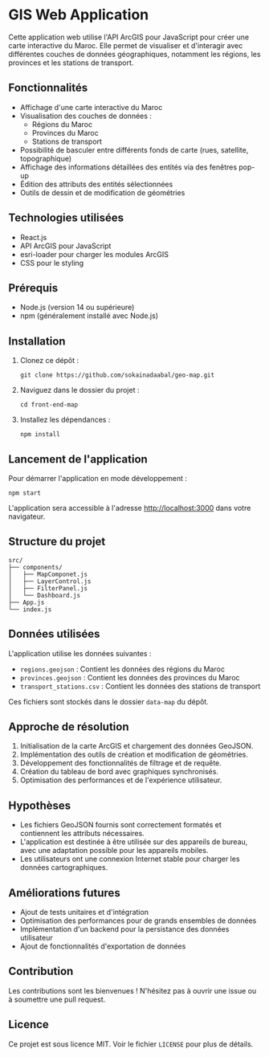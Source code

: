 # GIS Web Application

Cette application web utilise l'API ArcGIS pour JavaScript pour créer une carte interactive du Maroc. Elle permet de visualiser et d'interagir avec différentes couches de données géographiques, notamment les régions, les provinces et les stations de transport.

## Fonctionnalités

- Affichage d'une carte interactive du Maroc
- Visualisation des couches de données :
  - Régions du Maroc
  - Provinces du Maroc
  - Stations de transport
- Possibilité de basculer entre différents fonds de carte (rues, satellite, topographique)
- Affichage des informations détaillées des entités via des fenêtres pop-up
- Édition des attributs des entités sélectionnées
- Outils de dessin et de modification de géométries

## Technologies utilisées

- React.js
- API ArcGIS pour JavaScript
- esri-loader pour charger les modules ArcGIS
- CSS pour le styling

## Prérequis

- Node.js (version 14 ou supérieure)
- npm (généralement installé avec Node.js)

## Installation

1. Clonez ce dépôt :
   ```
   git clone https://github.com/sokainadaabal/geo-map.git
   ```
2. Naviguez dans le dossier du projet :
   ```
   cd front-end-map
   ```
3. Installez les dépendances :
   ```
   npm install
   ```

## Lancement de l'application

Pour démarrer l'application en mode développement :
```
npm start
```

L'application sera accessible à l'adresse [http://localhost:3000](http://localhost:3000) dans votre navigateur.

## Structure du projet

```
src/
├── components/
│   ├── MapComponet.js
│   ├── LayerControl.js
│   ├── FilterPanel.js
│   └── Dashboard.js
├── App.js
└── index.js
```

## Données utilisées

L'application utilise les données suivantes :

- `regions.geojson` : Contient les données des régions du Maroc
- `provinces.geojson` : Contient les données des provinces du Maroc
- `transport_stations.csv` : Contient les données des stations de transport

Ces fichiers sont stockés dans le dossier `data-map` du dépôt.

## Approche de résolution

1. Initialisation de la carte ArcGIS et chargement des données GeoJSON.
2. Implémentation des outils de création et modification de géométries.
3. Développement des fonctionnalités de filtrage et de requête.
4. Création du tableau de bord avec graphiques synchronisés.
5. Optimisation des performances et de l'expérience utilisateur.

## Hypothèses

- Les fichiers GeoJSON fournis sont correctement formatés et contiennent les attributs nécessaires.
- L'application est destinée à être utilisée sur des appareils de bureau, avec une adaptation possible pour les appareils mobiles.
- Les utilisateurs ont une connexion Internet stable pour charger les données cartographiques.

## Améliorations futures

- Ajout de tests unitaires et d'intégration
- Optimisation des performances pour de grands ensembles de données
- Implémentation d'un backend pour la persistance des données utilisateur
- Ajout de fonctionnalités d'exportation de données

## Contribution

Les contributions sont les bienvenues ! N'hésitez pas à ouvrir une issue ou à soumettre une pull request.

## Licence

Ce projet est sous licence MIT. Voir le fichier `LICENSE` pour plus de détails.